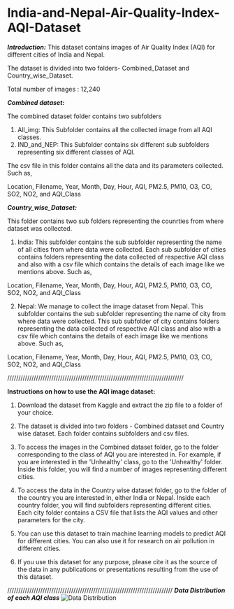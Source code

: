 # India-and-Nepal-Air-Quality-Index-AQI-Dataset

***Introduction:***
This dataset contains images of Air Quality Index (AQI) for different cities of India and Nepal.

The dataset is divided into two folders- Combined_Dataset and Country_wise_Dataset.

Total number of images : 12,240

***Combined dataset:***

The combined dataset folder contains two subfolders
1. All_img: This Subfolder contains all the collected image from all AQI classes.
2. IND_and_NEP: This Subfolder contains six different sub subfolders representing six different classes of AQI. 

The csv file in this folder contains all the data and its parameters collected. 
Such as,

Location, Filename, Year, Month, Day, Hour, AQI, PM2.5, PM10, O3, CO, SO2, NO2, and AQI_Class

***Country_wise_Dataset:***

This folder contains two sub folders representing the counrties from where dataset was collected.

1. India: 
This subfolder contains the sub subfolder representing the name of all cities from where data were collected.
Each sub subfolder of cities contains folders representing the data collected of respective AQI class and also with a csv file
which contains the details of each image like we mentions above. 
Such as,

Location, Filename, Year, Month, Day, Hour, AQI, PM2.5, PM10, O3, CO, SO2, NO2, and AQI_Class


2. Nepal: 
We manage to collect the image dataset from Nepal.
This subfolder contains the sub subfolder representing the name of city from where data were collected.
This sub subfolder of city contains folders representing the data collected of respective AQI class and also with a csv file
which contains the details of each image like we mentions above. 
Such as,

Location, Filename, Year, Month, Day, Hour, AQI, PM2.5, PM10, O3, CO, SO2, NO2, and AQI_Class

////////////////////////////////////////////////////////////////////////////////

****Instructions on how to use the AQI image dataset:****

1. Download the dataset from Kaggle and extract the zip file to a folder of your choice.

2. The dataset is divided into two folders - Combined dataset and Country wise dataset. 
Each folder contains subfolders and csv files.

3. To access the images in the Combined dataset folder, go to the folder corresponding to the class of AQI you are interested in. 
For example, if you are interested in the 'Unhealthy' class, go to the 'Unhealthy' folder. Inside this folder, 
you will find a number of images representing different cities.

4. To access the data in the Country wise dataset folder, go to the folder of the country you are interested in, either India or Nepal. 
Inside each country folder, you will find subfolders representing different cities. 
Each city folder contains a CSV file that lists the AQI values and other parameters for the city.

5. You can use this dataset to train machine learning models to predict AQI for different cities. 
You can also use it for research on air pollution in different cities.

6. If you use this dataset for any purpose, please cite it as the source of the data in any publications or presentations 
resulting from the use of this dataset.

///////////////////////////////////////////////////////////////////////////
***Data Distribution of each AQI class***
![Data Distribution](https://user-images.githubusercontent.com/111570911/232965276-6c7e5726-308c-478d-a9cd-3654de8a3835.png)

